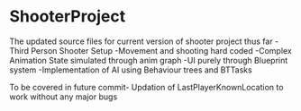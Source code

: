 # ShooterProject
The updated source files for current version of shooter project thus far
-Third Person Shooter Setup 
-Movement and shooting hard coded 
-Complex Animation State simulated through anim graph
-UI purely through Blueprint system
-Implementation of AI using Behaviour trees and BTTasks

To be covered in future commit-
Updation of LastPlayerKnownLocation to work without any major bugs 
